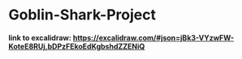 # Goblin-Shark-Project

#### link to excalidraw: https://excalidraw.com/#json=jBk3-VYzwFW-KoteE8RUj,bDPzFEkoEdKgbshdZZENiQ